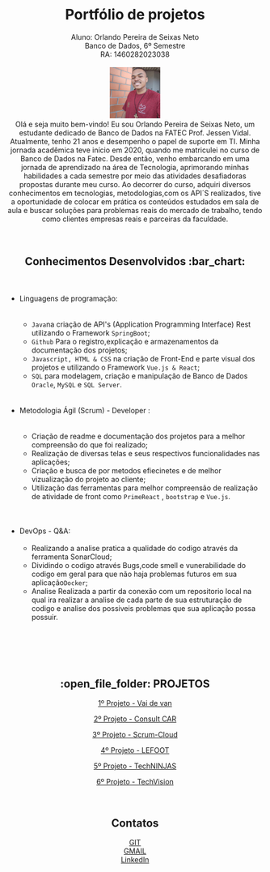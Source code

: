 <div align="center"><br>
<h1>Portfólio de projetos</h1>
Aluno: Orlando Pereira de Seixas Neto
<br>Banco de Dados, 6º Semestre
<br>RA: 1460282023038
<br></div>
<div align="center"><br>
<img src = "https://github.com/Orlandi-a11/PortifolioFatecApi/blob/main/IMG/ORLANDO_FT.jpg" width= "20%"/>
<br>Olá e seja muito bem-vindo! Eu sou Orlando Pereira de Seixas Neto, um estudante dedicado de Banco de Dados na FATEC Prof. Jessen Vidal. Atualmente, tenho 21 anos e desempenho o papel de suporte em TI. Minha jornada acadêmica teve início em 2020, quando me matriculei no curso de Banco de Dados na Fatec. Desde então, venho embarcando em uma jornada de aprendizado na área de Tecnologia, aprimorando minhas habilidades a cada semestre por meio das atividades desafiadoras propostas durante meu curso. 
Ao decorrer do curso, adquiri diversos conhecimentos em tecnologias, metodologias,com os API´S realizados, tive a oportunidade de colocar em prática os conteúdos estudados em sala de aula e buscar soluções para problemas reais do mercado de trabalho, tendo como clientes empresas reais e parceiras da faculdade.
<div align="center"><br>

<div align="center"><br> 
<h2>Conhecimentos Desenvolvidos :bar_chart:</h2> 
<ul>
<div align="center"><br>
    
  <div align="left"><br> 
  <li>Linguagens de programação:
  <ul> 
  <br></br>
  <li><code>Java</code>na criação de API's (Application Programming Interface) Rest utilizando o Framework <code>SpringBoot</code>;</li>
  <li><code>Github</code> Para o registro,explicação e armazenamentos da documentação dos projetos;</li>
  <li><code>Javascript, HTML & CSS</code> na criação de Front-End e parte visual dos projetos e utilizando o Framework <code>Vue.js & React</code>;</li>
  <li><code>SQL</code> para modelagem, criação e manipulação de Banco de Dados <code>Oracle</code>, <code>MySQL</code> e <code>SQL Server</code>.</li>
    </ul></li>
    <br></br>
    <li> Metodologia Ágil (Scrum) - Developer  :
     <ul>
    <br></br> 
  <li>Criação de readme e documentação dos projetos para a melhor compreensão do que foi realizado;</li>
    <li>Realização de diversas telas e seus respectivos funcionalidades nas aplicações;</li>
    <li>Criação e busca de por metodos efiecinetes e de melhor vizualização do projeto ao cliente;</li>
    <li>Utilização das ferramentas para melhor compreensão de realização de atividade de front  como  <code>PrimeReact</code> , <code>bootstrap</code> e <code>Vue.js</code>.</li> 
    </ul></li>
    <div align="left"><br> 
    <br></br>   
    <li> DevOps - Q&A:
    <br></br>
    <ul> 
    <li>Realizando a analise pratica a qualidade do codigo através da ferramenta SonarCloud;</li>
    <li>Dividindo o codigo através Bugs,code smell e vunerabilidade do codigo em geral para que não haja problemas futuros em sua aplicação<code>Docker</code>;</li>
    <li>Analise Realizada a partir da conexão com um repositorio local na qual ira realizar a analise de cada parte de sua estruturação de codigo e analise dos possiveis problemas     que sua aplicação possa possuir.</li>
    </ul></li>
  </ul>
   <div align="left"><br>    
  <br></br>
 
  
<div align="center"><br> 
<h2>:open_file_folder:  PROJETOS</h2> 

[1º Projeto - Vai de van](https://github.com/Orlandi-a11/PortifolioFatecApi/blob/main/Projetos/API_1.md) 

[2º Projeto - Consult CAR](https://github.com/Orlandi-a11/PortifolioFatecApi/blob/main/Projetos/API_2.md)

[3º Projeto - Scrum-Cloud](https://github.com/Orlandi-a11/PortifolioFatecApi/blob/main/Projetos/API_3.md)

[4º Projeto - LEFOOT](https://github.com/Orlandi-a11/PortifolioFatecApi/blob/main/Projetos/API_4.md)

[5º Projeto - TechNINJAS](https://github.com/Orlandi-a11/PortifolioFatecApi/blob/main/Projetos/API_5.md)

 [6º Projeto - TechVision]()
 <div align="center"><br> 

## Contatos 
[GIT](https://github.com/Orlandi-a11)
<br>[GMAIL](seixasorlando25@gmail.com)
<br>[LinkedIn](https://www.linkedin.com/in/orlando-pereira-a09ba9214/)

